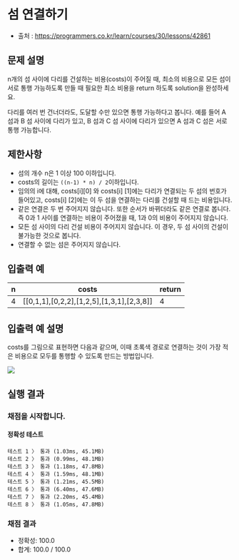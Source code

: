 # 섬 연결하기
* 출처 : https://programmers.co.kr/learn/courses/30/lessons/42861

## 문제 설명
n개의 섬 사이에 다리를 건설하는 비용(costs)이 주어질 때, 최소의 비용으로 모든 섬이 서로 통행 가능하도록 만들 때 필요한 최소 비용을 return 하도록 solution을 완성하세요.

다리를 여러 번 건너더라도, 도달할 수만 있으면 통행 가능하다고 봅니다. 예를 들어 A 섬과 B 섬 사이에 다리가 있고, B 섬과 C 섬 사이에 다리가 있으면 A 섬과 C 섬은 서로 통행 가능합니다.

## 제한사항
* 섬의 개수 n은 1 이상 100 이하입니다.
* costs의 길이는 ```((n-1) * n) / 2```이하입니다.
* 임의의 i에 대해, costs[i][0] 와 costs[i] [1]에는 다리가 연결되는 두 섬의 번호가 들어있고, costs[i] [2]에는 이 두 섬을 연결하는 다리를 건설할 때 드는 비용입니다.
* 같은 연결은 두 번 주어지지 않습니다. 또한 순서가 바뀌더라도 같은 연결로 봅니다. 즉 0과 1 사이를 연결하는 비용이 주어졌을 때, 1과 0의 비용이 주어지지 않습니다.
* 모든 섬 사이의 다리 건설 비용이 주어지지 않습니다. 이 경우, 두 섬 사이의 건설이 불가능한 것으로 봅니다.
* 연결할 수 없는 섬은 주어지지 않습니다.

## 입출력 예
| n | costs | return |
| --- | --- | --- |
| 4 | [[0,1,1],[0,2,2],[1,2,5],[1,3,1],[2,3,8]] | 4 |

## 입출력 예 설명

costs를 그림으로 표현하면 다음과 같으며, 이때 초록색 경로로 연결하는 것이 가장 적은 비용으로 모두를 통행할 수 있도록 만드는 방법입니다.

![](https://grepp-programmers.s3.amazonaws.com/files/production/13e2952057/f2746a8c-527c-4451-9a73-42129911fe17.png)

## 실행 결과
### 채점을 시작합니다.
#### 정확성  테스트
```
테스트 1 〉	통과 (1.03ms, 45.1MB)
테스트 2 〉	통과 (0.99ms, 48.1MB)
테스트 3 〉	통과 (1.18ms, 47.8MB)
테스트 4 〉	통과 (1.59ms, 48.1MB)
테스트 5 〉	통과 (1.21ms, 45.5MB)
테스트 6 〉	통과 (6.40ms, 47.6MB)
테스트 7 〉	통과 (2.20ms, 45.4MB)
테스트 8 〉	통과 (1.05ms, 47.8MB)
```
### 채점 결과
* 정확성: 100.0
* 합계: 100.0 / 100.0